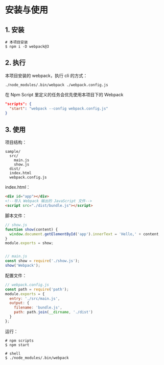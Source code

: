 # 安装与使用

## 1. 安装

```shell
# 本项目安装
$ npm i -D webpack@3
```

## 2. 执行

本项目安装的 webpack，执行 cli 的方式：

```shell
./node_modules/.bin/webpack ./webpack.config.js
```

在 Npm Script 里定义的任务会优先使用本项目下的 Webpack

```json
"scripts": {
  "start": "webpack --config webpack.config.js"
}
```

## 3. 使用

项目结构：

```text
sample/
  src/
    main.js
    show.js
  dist/
  index.html
  webpack.config.js
```

index.html：

```html
<div id="app"></div>
<!--导入 Webpack 输出的 JavaScript 文件-->
<script src="./dist/bundle.js"></script>
```

脚本文件：

```javascript
// show.js
function show(content) {
  window.document.getElementById('app').innerText = 'Hello,' + content;
}
module.exports = show;


// main.js
const show = require('./show.js');
show('Webpack');
```

配置文件：

```javascript
// webpack.config.js
const path = require('path');
module.exports = {
  entry: './src/main.js',
  output: {
    filename: 'bundle.js',
    path: path.join(__dirname, './dist')
  }
};
```

运行：

```shell
# npm scripts
$ npm start

# shell
$ ./node_modules/.bin/webpack
```